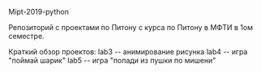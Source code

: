 Mipt-2019-python

Репозиторий с проектами по Питону с курса по Питону в МФТИ в 1ом семестре. 


Краткий обзор проектов:
lab3 -- анимирование рисунка 
lab4 -- игра "поймай шарик"
lab5 -- игра "попади из пушки по мишени"
